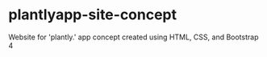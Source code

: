# plantlyapp-site-concept
Website for 'plantly.' app concept created using HTML, CSS, and Bootstrap 4
